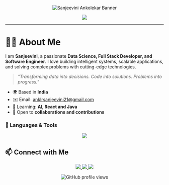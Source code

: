 <!-- Banner -->
<p align="center">
  <img src="https://media3.giphy.com/media/v1.Y2lkPTc5MGI3NjExZm95b25jb3B0NW5oOWNjd2JvcDN5aDZiazF0a3BuNTBodDY4cXQybCZlcD12MV9pbnRlcm5hbF9naWZfYnlfaWQmY3Q9Zw/L1R1tvI9svkIWwpVYr/giphy.gif" alt="Sanjeevini Ankolekar Banner" />
</p>

<!-- Typing Effect -->
<p align="center">
  <img src="https://readme-typing-svg.herokuapp.com/?lines=Hi+I'm+Sanjeevini+Rama+Ankolekar;Full+Stack+Developer+Java+Developer;Tech+Explorer+from+India;&center=true&width=500&height=40&color=F7F7F7&vCenter=true&size=22">
</p>

---

# 🧑‍💻 About Me

I am **Sanjeevini**, a passionate **Data Science, Full Stack Developer, and Software Engineer**. I love building intelligent systems, scalable applications, and solving complex problems with cutting-edge technologies.  

> _"Transforming data into decisions. Code into solutions. Problems into progress."_

- 🌍 Based in **India**    
- ✉️ Email: [anklrsanjeevini21@gmail.com](mailto:anklrsanjeevini21@gmail.com)  
- 🧠 Learning: **AI, React and Java**  
- 🤝 Open to **collaborations and contributions**  



### 🚀 Languages & Tools
<p align="center">
  <img src="https://skillicons.dev/icons?i=python,java,cpp,c,js,ts,html,css,react,nextjs,nodejs,express,flask,django,mongodb,mysql,firebase,sqlite,tensorflow,pytorch,docker,kubernetes,git,github,aws,gcp,azure,bash,postman,vscode,pycharm" />
</p>

## 📫 Connect with Me         

<p align="center">
  <a href="mailto:anklrsanjeevini21@gmail.com">
    <img src="https://img.shields.io/badge/Email-D14836?style=for-the-badge&logo=gmail&logoColor=white" />
  </a>
  <a href="https://www.linkedin.com/in/sanjeevini0421">
    <img src="https://img.shields.io/badge/LinkedIn-0077B5?style=for-the-badge&logo=linkedin&logoColor=white" />
  </a>
  <a href="https://github.com/Sanjeevini0421">
    <img src="https://img.shields.io/badge/GitHub-181717?style=for-the-badge&logo=github&logoColor=white" />
  </a>
</p>
<p align="center">
  <img src="https://komarev.com/ghpvc/?username=Sanjeevini0421&style=flat-square&color=blue" alt="GitHub profile views" />
</p>

